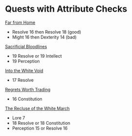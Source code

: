 # Quests with Attribute Checks

[Far from Home](https://pillarsofeternity.fandom.com/wiki/Far_from_Home)
- Resolve 16 then Resolve 18 (good)
- Might 16 then Dexterity 14 (bad)

[Sacrificial Bloodlines](https://pillarsofeternity.fandom.com/wiki/Sacrificial_Bloodlines)
- 19 Resolve or 19 Intellect
- 19 Perception

[Into the White Void](https://pillarsofeternity.fandom.com/wiki/Into_the_White_Void)
- 17 Resolve

[Regrets Worth Trading](https://pillarsofeternity.fandom.com/wiki/Regrets_Worth_Trading)
- 16 Constitution

[The Recluse of the White March](https://pillarsofeternity.fandom.com/wiki/The_Recluse_of_the_White_March)
- Lore 7
- 18 Resolve or 18 Constitution
- Perception 15 or Resolve 16